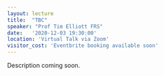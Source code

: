 ```yaml
---
layout: lecture
title:  "TBC"
speaker: "Prof Tim Elliott FRS"
date:   '2020-12-03 19:30:00'
location: 'Virtual Talk via Zoom'
visitor_cost: 'Eventbrite booking available soon'
---
```

Description coming soon.